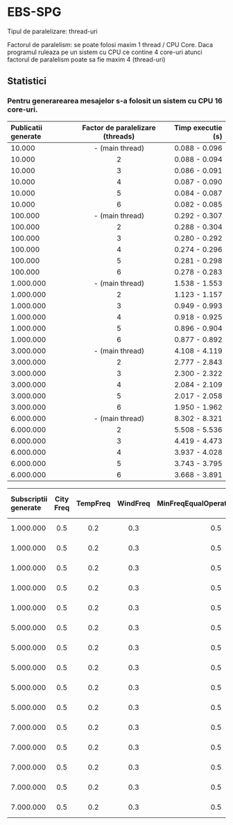 # EBS-SPG

Tipul de paralelizare: thread-uri
  
Factorul de paralelism: se poate folosi maxim 1 thread / CPU Core. Daca programul ruleaza pe un sistem cu CPU ce contine 4 core-uri atunci factorul de paralelism poate sa fie maxim 4 (thread-uri)

  
##  Statistici
  ### Pentru generarearea mesajelor s-a folosit un sistem cu CPU 16 core-uri.
  
| Publicatii generate  | Factor de paralelizare (threads) | Timp executie (s) |
| :---                 |     :---:                        |          ---:      |
| 10.000               | - (main thread)                  | 0.088 - 0.096      |
| 10.000               | 2                                | 0.088 - 0.094      |
| 10.000               | 3                                | 0.086 - 0.091      |
| 10.000               | 4                                | 0.087 - 0.090      |
| 10.000               | 5                                | 0.084 - 0.087      |
| 10.000               | 6                                | 0.082 - 0.085      |
| 100.000              | - (main thread)                  | 0.292 - 0.307      |
| 100.000              | 2                                | 0.288 - 0.304      |
| 100.000              | 3                                | 0.280 - 0.292      |
| 100.000              | 4                                | 0.274 - 0.296      |
| 100.000              | 5                                | 0.281 - 0.298      |
| 100.000              | 6                                | 0.278 - 0.283      |
| 1.000.000            | - (main thread)                  | 1.538 - 1.553      |
| 1.000.000            | 2                                | 1.123 - 1.157      |
| 1.000.000            | 3                                | 0.949 - 0.993      |
| 1.000.000            | 4                                | 0.918 - 0.925      |
| 1.000.000            | 5                                | 0.896 - 0.904      |
| 1.000.000            | 6                                | 0.877 - 0.892      |
| 3.000.000            | - (main thread)                  | 4.108 - 4.119      |
| 3.000.000            | 2                                | 2.777 - 2.843      |
| 3.000.000            | 3                                | 2.300 - 2.322      |
| 3.000.000            | 4                                | 2.084 - 2.109      |
| 3.000.000            | 5                                | 2.017 - 2.058      |
| 3.000.000            | 6                                | 1.950 - 1.962      |
| 6.000.000            | - (main thread)                  | 8.302 - 8.321      |
| 6.000.000            | 2                                | 5.508 - 5.536      |
| 6.000.000            | 3                                | 4.419 - 4.473      |
| 6.000.000            | 4                                | 3.937 - 4.028      |
| 6.000.000            | 5                                | 3.743 - 3.795      |
| 6.000.000            | 6                                | 3.668 - 3.891      |

| Subscriptii generate  |City Freq|TempFreq|WindFreq|MinFreqEqualOperatorForCityField| Factor de paralelizare | Timp executie (ms) |
| :---                  |:---:    |:---:    |:---:  |:---:                           |     :---:              |          ---:      |   
|1.000.000              | 0.5     | 0.2     | 0.3   | 0.5                            | -                      | 1.143 - 1.243      |
|1.000.000              | 0.5     | 0.2     | 0.3   | 0.5                            | 2                      | 1.150 - 1.537      |
|1.000.000              | 0.5     | 0.2     | 0.3   | 0.5                            | 3                      | 1.397 - 1.547      |
|1.000.000              | 0.5     | 0.2     | 0.3   | 0.5                            | 4                      | 1.147 - 1.335      |
|1.000.000              | 0.5     | 0.2     | 0.3   | 0.5                            | 5                      | 1.193 - 1.407      |
|5.000.000              | 0.5     | 0.2     | 0.3   | 0.5                            | -                      | 6.946 - 7.147      |
|5.000.000              | 0.5     | 0.2     | 0.3   | 0.5                            | 2                      | 5.142 - 6.649      |
|5.000.000              | 0.5     | 0.2     | 0.3   | 0.5                            | 3                      | 4.783 - 5.101      |
|5.000.000              | 0.5     | 0.2     | 0.3   | 0.5                            | 4                      | 4.319 - 5.219      |
|5.000.000              | 0.5     | 0.2     | 0.3   | 0.5                            | 5                      | 4.817 - 4.924      |
|7.000.000              | 0.5     | 0.2     | 0.3   | 0.5                            | -                      | 9.031 - 10.972     |
|7.000.000              | 0.5     | 0.2     | 0.3   | 0.5                            | 2                      | 7.911 - 8.834      |
|7.000.000              | 0.5     | 0.2     | 0.3   | 0.5                            | 3                      | 7.267 - 8.092      |
|7.000.000              | 0.5     | 0.2     | 0.3   | 0.5                            | 4                      | 6.468 - 7.675      |
|7.000.000              | 0.5     | 0.2     | 0.3   | 0.5                            | 5                      | 7.264 - 8.340      |

